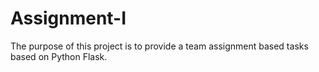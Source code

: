 # Assignment-I
The purpose of this project is to provide a team assignment based tasks based on Python Flask. 
